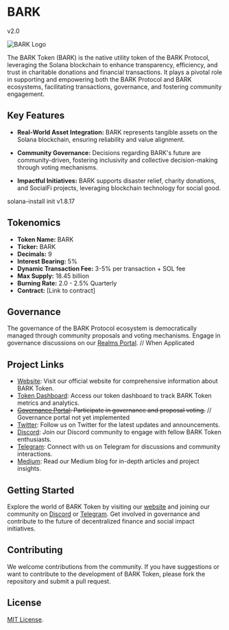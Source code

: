 # BARK
v2.0

![BARK Logo](https://raw.githubusercontent.com/bark-community/bark/github/main/src/assets/bark.png)

The BARK Token (BARK) is the native utility token of the BARK Protocol, leveraging the Solana blockchain to enhance transparency, efficiency, and trust in charitable donations and financial transactions. It plays a pivotal role in supporting and empowering both the BARK Protocol and BARK ecosystems, facilitating transactions, governance, and fostering community engagement.

## Key Features

- **Real-World Asset Integration:** BARK represents tangible assets on the Solana blockchain, ensuring reliability and value alignment.
  
- **Community Governance:** Decisions regarding BARK's future are community-driven, fostering inclusivity and collective decision-making through voting mechanisms.
  
- **Impactful Initiatives:** BARK supports disaster relief, charity donations, and SocialFi projects, leveraging blockchain technology for social good.

solana-install init v1.8.17


## Tokenomics

- **Token Name:** BARK
- **Ticker:** BARK
- **Decimals:** 9
- **Interest Bearing:** 5%
- **Dynamic Transaction Fee:** 3-5% per transaction + SOL fee
- **Max Supply:** 18.45 billion
- **Burning Rate:** 2.0 - 2.5% Quarterly
- **Contract:** [Link to contract]

## Governance

The governance of the BARK Protocol ecosystem is democratically managed through community proposals and voting mechanisms. Engage in governance discussions on our [Realms Portal](https://app.realms.today/realm/BARK). // When Applicated

## Project Links

- [Website](https://barkprotocol.com): Visit our official website for comprehensive information about BARK Token.
- [Token Dashboard](https://barktoken.app): Access our token dashboard to track BARK Token metrics and analytics.
- ~~[Governance Portal](https://app.realms.today/realm/BARK): Participate in governance and proposal voting.~~ // Governance portal not yet implemented
- [Twitter](https://twitter.com/bark_protocol): Follow us on Twitter for the latest updates and announcements.
- [Discord](https://discord.gg/H9en8eHzn2): Join our Discord community to engage with fellow BARK Token enthusiasts.
- [Telegram](https://t.me/bark_protocol): Connect with us on Telegram for discussions and community interactions.
- [Medium](https://medium.com/@barkprotocol): Read our Medium blog for in-depth articles and project insights.

## Getting Started

Explore the world of BARK Token by visiting our [website](https://barkprotocol.com) and joining our community on [Discord](https://discord.gg/H9en8eHzn2) or [Telegram](https://t.me/bark_protocol). Get involved in governance and contribute to the future of decentralized finance and social impact initiatives.

## Contributing

We welcome contributions from the community. If you have suggestions or want to contribute to the development of BARK Token, please fork the repository and submit a pull request.

## License

[MIT License](LICENSE).
